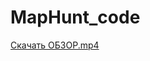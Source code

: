 # MapHunt_code

[Скачать ОБЗОР.mp4](https://github.com/k0diakk/MapHunt_code/blob/main/%D0%9E%D0%91%D0%97%D0%9E%D0%A0_%D0%98%D0%93%D0%A0%D0%AB.mp4)

